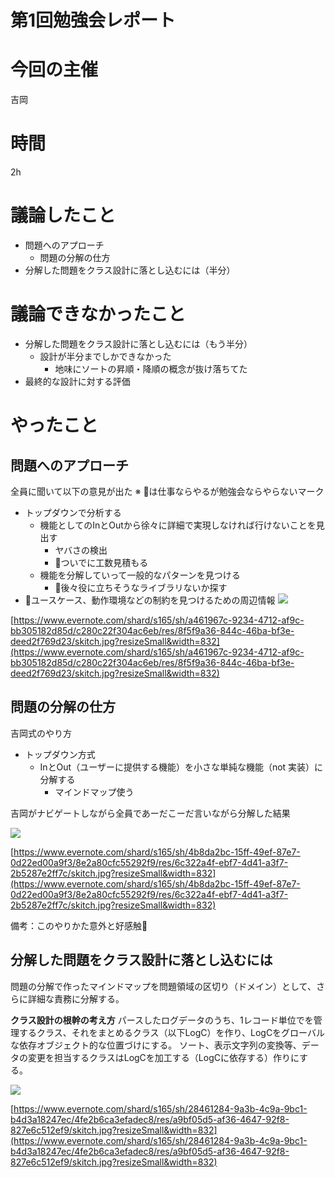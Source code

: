 # 第1回勉強会レポート

# 今回の主催

吉岡

# 時間

2h

# 議論したこと
- 問題へのアプローチ
  - 問題の分解の仕方
- 分解した問題をクラス設計に落とし込むには（半分）
# 議論できなかったこと
- 分解した問題をクラス設計に落とし込むには（もう半分）
  - 設計が半分までしかできなかった
    - 地味にソートの昇順・降順の概念が抜け落ちてた
- 最終的な設計に対する評価
# やったこと
## 問題へのアプローチ

全員に聞いて以下の意見が出た
※ 🐜は仕事ならやるが勉強会ならやらないマーク


- トップダウンで分析する
  - 機能としてのInとOutから徐々に詳細で実現しなければ行けないことを見出す
    - ヤバさの検出
    - 🐜ついでに工数見積もる
  - 機能を分解していって一般的なパターンを見つける
    - 🐜後々役に立ちそうなライブラリないか探す
- 🐜ユースケース、動作環境などの制約を見つけるための周辺情報
![](https://www.evernote.com/shard/s165/sh/a461967c-9234-4712-af9c-bb305182d85d/c280c22f304ac6eb/res/8f5f9a36-844c-46ba-bf3e-deed2f769d23/skitch.jpg?resizeSmall&width=832)


[https://www.evernote.com/shard/s165/sh/a461967c-9234-4712-af9c-bb305182d85d/c280c22f304ac6eb/res/8f5f9a36-844c-46ba-bf3e-deed2f769d23/skitch.jpg?resizeSmall&width=832](https://www.evernote.com/shard/s165/sh/a461967c-9234-4712-af9c-bb305182d85d/c280c22f304ac6eb/res/8f5f9a36-844c-46ba-bf3e-deed2f769d23/skitch.jpg?resizeSmall&width=832)

## 問題の分解の仕方

吉岡式のやり方

- トップダウン方式
  - InとOut（ユーザーに提供する機能）を小さな単純な機能（not 実装）に分解する
    - マインドマップ使う

吉岡がナビゲートしながら全員であーだこーだ言いながら分解した結果

![](https://www.evernote.com/shard/s165/sh/4b8da2bc-15ff-49ef-87e7-0d22ed00a9f3/8e2a80cfc55292f9/res/6c322a4f-ebf7-4d41-a3f7-2b5287e2ff7c/skitch.jpg?resizeSmall&width=832)


[https://www.evernote.com/shard/s165/sh/4b8da2bc-15ff-49ef-87e7-0d22ed00a9f3/8e2a80cfc55292f9/res/6c322a4f-ebf7-4d41-a3f7-2b5287e2ff7c/skitch.jpg?resizeSmall&width=832](https://www.evernote.com/shard/s165/sh/4b8da2bc-15ff-49ef-87e7-0d22ed00a9f3/8e2a80cfc55292f9/res/6c322a4f-ebf7-4d41-a3f7-2b5287e2ff7c/skitch.jpg?resizeSmall&width=832)

備考：このやりかた意外と好感触🎉

## 分解した問題をクラス設計に落とし込むには

問題の分解で作ったマインドマップを問題領域の区切り（ドメイン）として、さらに詳細な責務に分解する。

**クラス設計の根幹の考え方**
パースしたログデータのうち、1レコード単位でを管理するクラス、それをまとめるクラス（以下LogC）を作り、LogCをグローバルな依存オブジェクト的な位置づけにする。
ソート、表示文字列の変換等、データの変更を担当するクラスはLogCを加工する（LogCに依存する）作りにする。

![](https://www.evernote.com/shard/s165/sh/28461284-9a3b-4c9a-9bc1-b4d3a18247ec/4fe2b6ca3efadec8/res/a9bf05d5-af36-4647-92f8-827e6c512ef9/skitch.jpg?resizeSmall&width=832)


[https://www.evernote.com/shard/s165/sh/28461284-9a3b-4c9a-9bc1-b4d3a18247ec/4fe2b6ca3efadec8/res/a9bf05d5-af36-4647-92f8-827e6c512ef9/skitch.jpg?resizeSmall&width=832](https://www.evernote.com/shard/s165/sh/28461284-9a3b-4c9a-9bc1-b4d3a18247ec/4fe2b6ca3efadec8/res/a9bf05d5-af36-4647-92f8-827e6c512ef9/skitch.jpg?resizeSmall&width=832)


